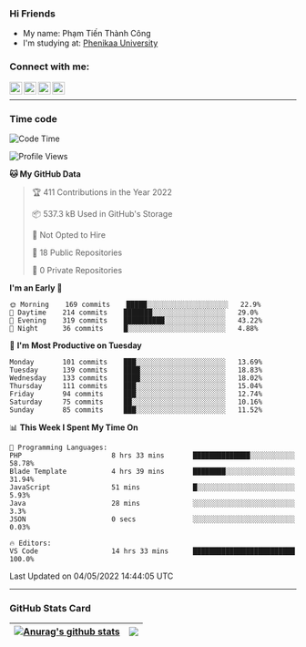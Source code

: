 ### Hi Friends

- My name: Phạm Tiến Thành Công
- I'm studying at: [Phenikaa University]


### Connect with me:
[<img align="left" alt="PhamTienThanhCong | Facebook" width="22px" src="https://upload.wikimedia.org/wikipedia/commons/thumb/1/16/Facebook-icon-1.png/640px-Facebook-icon-1.png" />][facebook]
[<img align="left" alt="PhamTienThanhCong | Zalo" width="22px" src="https://www.anphatpc.com.vn/template/anphat_2020v2/images/icon-zalo.jpg" />][zalo]
[<img align="left" alt="PhamTienThanhCong | LinkedIn" width="22px" src="https://cdn3.iconfinder.com/data/icons/inficons/512/linkedin.png" />][linkedin]
[<img align="left" alt="PhamTienThanhCong | tiktok" width="22px" src="https://cdn.worldvectorlogo.com/logos/tiktok-logo.svg" />][tiktok]

<br />

---

### Time code

<!--START_SECTION:waka-->
![Code Time](http://img.shields.io/badge/Code%20Time-301%20hrs%2028%20mins-blue)

![Profile Views](http://img.shields.io/badge/Profile%20Views-144-blue)

**🐱 My GitHub Data** 

> 🏆 411 Contributions in the Year 2022
 > 
> 📦 537.3 kB Used in GitHub's Storage 
 > 
> 🚫 Not Opted to Hire
 > 
> 📜 18 Public Repositories 
 > 
> 🔑 0 Private Repositories  
 > 
**I'm an Early 🐤** 

```text
🌞 Morning    169 commits    █████░░░░░░░░░░░░░░░░░░░░   22.9% 
🌆 Daytime    214 commits    ███████░░░░░░░░░░░░░░░░░░   29.0% 
🌃 Evening    319 commits    ██████████░░░░░░░░░░░░░░░   43.22% 
🌙 Night      36 commits     █░░░░░░░░░░░░░░░░░░░░░░░░   4.88%

```
📅 **I'm Most Productive on Tuesday** 

```text
Monday       101 commits    ███░░░░░░░░░░░░░░░░░░░░░░   13.69% 
Tuesday      139 commits    ████░░░░░░░░░░░░░░░░░░░░░   18.83% 
Wednesday    133 commits    ████░░░░░░░░░░░░░░░░░░░░░   18.02% 
Thursday     111 commits    ███░░░░░░░░░░░░░░░░░░░░░░   15.04% 
Friday       94 commits     ███░░░░░░░░░░░░░░░░░░░░░░   12.74% 
Saturday     75 commits     ██░░░░░░░░░░░░░░░░░░░░░░░   10.16% 
Sunday       85 commits     ███░░░░░░░░░░░░░░░░░░░░░░   11.52%

```


📊 **This Week I Spent My Time On** 

```text
💬 Programming Languages: 
PHP                      8 hrs 33 mins       ██████████████░░░░░░░░░░░   58.78% 
Blade Template           4 hrs 39 mins       ████████░░░░░░░░░░░░░░░░░   31.94% 
JavaScript               51 mins             █░░░░░░░░░░░░░░░░░░░░░░░░   5.93% 
Java                     28 mins             ░░░░░░░░░░░░░░░░░░░░░░░░░   3.3% 
JSON                     0 secs              ░░░░░░░░░░░░░░░░░░░░░░░░░   0.03%

🔥 Editors: 
VS Code                  14 hrs 33 mins      █████████████████████████   100.0%

```


 Last Updated on 04/05/2022 14:44:05 UTC
<!--END_SECTION:waka-->

---

### GitHub Stats Card

| <a href="https://github.com/phamtienthanhcong"><img align="center" src="https://github-readme-stats.vercel.app/api?username=PhamTienThanhCong&show_icons=true&include_all_commits=true&theme=buefy&hide_border=true&theme=ocean_dark" alt="Anurag's github stats" /></a> | <a href="https://github.com/phamtienthanhcong"><img align="center" src="https://github-readme-stats.vercel.app/api/top-langs/?username=PhamTienThanhCong&layout=compact&theme=buefy&hide_border=true&theme=ocean_dark" /></a> |
| ------------- | ------------- |

[Phenikaa University]: https://phenikaa-uni.edu.vn/vi
[facebook]: https://www.facebook.com/phamtienthanhcong
[linkedin]: https://linkedin.com/in/phamtienthanhcong
[zalo]: https://zalo.me/0396396332
[tiktok]: https://www.tiktok.com/@phamtienthanhcong
[web]: https://github.com/PhamTienThanhCong/web_dev
[min project]: https://github.com/PhamTienThanhCong/Project-Of-Web
[c and cpp]: https://github.com/PhamTienThanhCong/Code_C_and_Cpro
[python]: https://github.com/PhamTienThanhCong/Python_beginer
